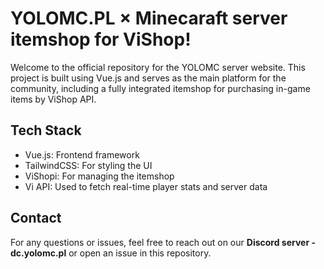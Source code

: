 # YOLOMC.PL × Minecaraft server itemshop for ViShop!
Welcome to the official repository for the YOLOMC server website.
This project is built using Vue.js and serves as the main platform for the community, including a fully integrated itemshop for purchasing in-game items by ViShop API.

## Tech Stack
- Vue.js: Frontend framework
- TailwindCSS: For styling the UI
- ViShopi: For managing the itemshop
- Vi API: Used to fetch real-time player stats and server data

## Contact
For any questions or issues, feel free to reach out on our **Discord server - dc.yolomc.pl** or open an issue in this repository.
